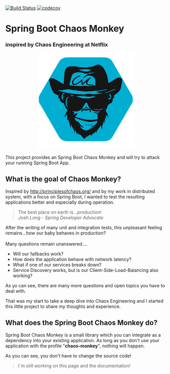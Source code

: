 [![Build Status](https://travis-ci.org/MrBW/spring-boot-chaos-monkey.svg?branch=master)](https://travis-ci.org/MrBW/spring-boot-chaos-monkey)
[![codecov](https://codecov.io/gh/MrBW/spring-boot-chaos-monkey/branch/master/graph/badge.svg)](https://codecov.io/gh/MrBW/spring-boot-chaos-monkey)
# Spring Boot Chaos Monkey
### inspired by Chaos Engineering at Netflix

<p align="center">
  <img src="images/sb-chaos-monkey-logo.png">
</p>

This project provides an Spring Boot Chaos Monkey and will try to attack your running Spring Boot App.

## What is the goal of Chaos Monkey?
Inspired by http://principlesofchaos.org/ and by my work in distributed system, with a focus on Spring Boot, I wanted to test the resulting applications better and especially during operation.

> The best place on earth is...production!<br>
> *Josh Long - Spring Developer Advocate*

After the writing of many unit and integration tests, this unpleasant feeling remains...how our baby behaves in production?<br><br>
Many questions remain unanswered....
- Will our fallbacks work?
- How does the application behave with network latency?
- What if one of our services breaks down?
- Service Discovery works, but is our Client-Side-Load-Balancing also working?

As yo can see, there are many more questions and open topics you have to deal with.

That was my start to take a deep dive into Chaos Engineering and I started this little project to share my thoughts and experience.

## What does the Spring Boot Chaos Monkey do?
Spring Boot Chaos Monkey is a small library which you can integrate as a dependency into your existing application. As long as you don't use your application with the profile "<b>chaos-monkey</b>", nothing will happen.

As you can see, you don't have to change the source code!

> I´m still working on this page and the documentation!
